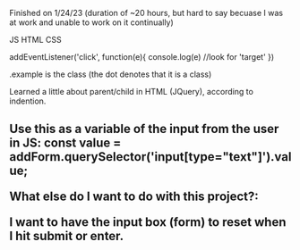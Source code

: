 Finished on 1/24/23
(duration of ~20 hours, but hard to say becuase I was at work and unable to work on it continually)

JS
HTML
CSS

addEventListener('click', function(e){
  console.log(e) //look for 'target'
})

.example is the class (the dot denotes that it is a class)

Learned a little about parent/child in HTML (JQuery), according to indention.
<div>
  <id>
    <h2>
    <p>

Use this as a variable of the input from the user in JS:
const value = addForm.querySelector('input[type="text"]').value;


What else do I want to do with this project?:

I want to have the input box (form) to reset when I hit submit or enter.
